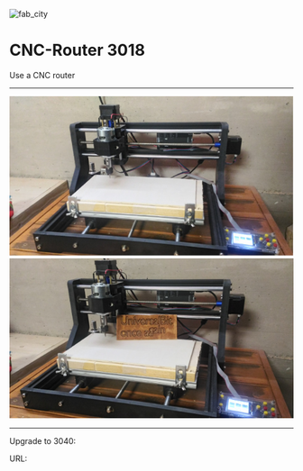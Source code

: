 ![fab_city](https://www.fablabs.io/organizations/fab-city-global-initiative "once again")

# CNC-Router 3018
Use a CNC router

---

![CNC_3018](https://github.com/universalbit-dev/CNC-Router/blob/main/cnc_3018/cnc3018.jpg "Cnc 3018")
![once_again](https://github.com/universalbit-dev/CNC-Router/blob/main/cnc_3018/once_again.jpg "once again")

---

Upgrade to 3040:

URL:
